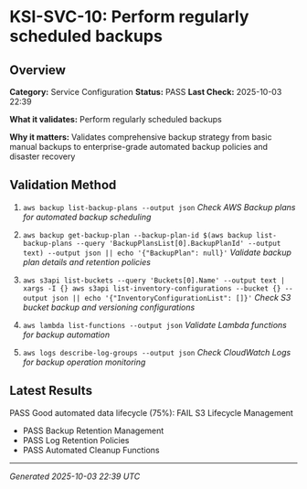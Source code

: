 # KSI-SVC-10: Perform regularly scheduled backups

## Overview

**Category:** Service Configuration
**Status:** PASS
**Last Check:** 2025-10-03 22:39

**What it validates:** Perform regularly scheduled backups

**Why it matters:** Validates comprehensive backup strategy from basic manual backups to enterprise-grade automated backup policies and disaster recovery

## Validation Method

1. `aws backup list-backup-plans --output json`
   *Check AWS Backup plans for automated backup scheduling*

2. `aws backup get-backup-plan --backup-plan-id $(aws backup list-backup-plans --query 'BackupPlansList[0].BackupPlanId' --output text) --output json || echo '{"BackupPlan": null}'`
   *Validate backup plan details and retention policies*

3. `aws s3api list-buckets --query 'Buckets[0].Name' --output text | xargs -I {} aws s3api list-inventory-configurations --bucket {} --output json || echo '{"InventoryConfigurationList": []}'`
   *Check S3 bucket backup and versioning configurations*

4. `aws lambda list-functions --output json`
   *Validate Lambda functions for backup automation*

5. `aws logs describe-log-groups --output json`
   *Check CloudWatch Logs for backup operation monitoring*

## Latest Results

PASS Good automated data lifecycle (75%): FAIL S3 Lifecycle Management
- PASS Backup Retention Management
- PASS Log Retention Policies
- PASS Automated Cleanup Functions

---
*Generated 2025-10-03 22:39 UTC*
